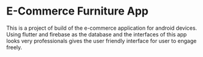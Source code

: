 # E-Commerce Furniture App
 This is a project of build of the e-commerce application for android devices. Using flutter and firebase as the database and the interfaces of this app looks very professionals gives the user friendly interface for user to engage freely.
